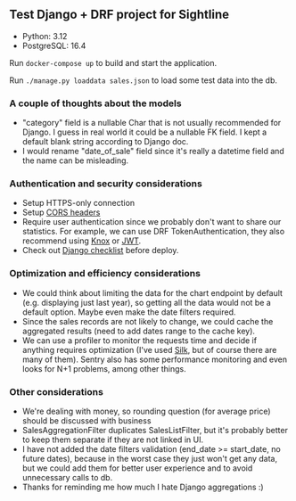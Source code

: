 ## Test Django + DRF project for Sightline
- Python: 3.12
- PostgreSQL: 16.4 

Run `docker-compose up` to build and start the application.

Run `./manage.py loaddata sales.json` to load some test data into the db.

### A couple of thoughts about the models
- "category" field is a nullable Char that is not usually recommended for Django. I guess in real world it could be a nullable FK field. I kept a default blank string according to Django doc.
- I would rename "date_of_sale" field since it's really a datetime field and the name can be misleading.

### Authentication and security considerations

- Setup HTTPS-only connection
- Setup [CORS headers](https://pypi.org/project/django-cors-headers/)
- Require user authentication since we probably don't want to share our statistics. 
For example, we can use DRF TokenAuthentication, they also recommend using
[Knox](https://github.com/jazzband/django-rest-knox) or [JWT](https://pypi.org/project/djangorestframework-simplejwt/).
- Check out [Django checklist](https://docs.djangoproject.com/en/5.1/howto/deployment/checklist/) before deploy.

### Optimization and efficiency considerations

- We could think about limiting the data for the chart endpoint by default (e.g. displaying just last year), so getting all the data would not be a default option. Maybe even make the date filters required.
- Since the sales records are not likely to change, we could cache the aggregated results (need to add dates range to the cache key).
- We can use a profiler to monitor the requests time and decide if anything requires optimization
(I've used [Silk](https://github.com/jazzband/django-silk), but of course there are many of them). 
Sentry also has some performance monitoring and even looks for N+1 problems, among other things.


### Other considerations
- We're dealing with money, so rounding question (for average price) should be discussed with business
- SalesAggregationFilter duplicates SalesListFilter, but it's probably better to keep them separate if they are not linked in UI.
- I have not added the date filters validation (end_date >= start_date, no future dates), because in the worst case they just won't get any data, but we could add them for better user experience and to avoid unnecessary calls to db.
- Thanks for reminding me how much I hate Django aggregations :)
